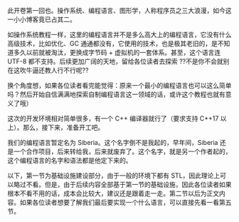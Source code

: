 此开卷第一回也。操作系统、编程语言、图形学，人称程序员之三大浪漫，如今这一小小博客竟已占其二。

如操作系统教程一样，这里的编程语言并不是多么高大上的编程语言，它没有什么高级技术，比如优化、GC 通通都没有，它使用的技术，也是极其老旧的，是不知道多久以前就被淘汰，更换成字节码 + 虚拟机的一套体系。甚至，这个语言连 UTF-8 都不支持。后续更加广阔的天地，留给各位读者去探索 ??不是你不会就别在这吹牛逼还教人行不行呢??

换个角度想，如果各位读者看完能觉得：原来一个最小的编程语言也可以这么简单吗？然后开始自信满满地探索自制编程语言这一领域的话，或许这个教程也就有意义了哦）

这次的开发环境相对简单很多，有一个 C++ 编译器就行了（要求支持 C++17 以上）。那么，接下来，准备开工吧。

我们的编程语言暂定名为 Siberia。这个名字倒不是我起的，早年间，Siberia 还是一个合作项目，后来转给我，后来就废弃了。这个名字，就是另一个作者起的，这个编程语言的名字和语法都是他定下来的。

以下，第一节为基础设施建设部分，由于一般的环境下都有 STL，因此理论上可以略过不看。但是，由于后续内容全部基于第一节的基础设施，因此各位读者如果根本不看不用的话，成本会比较大，建议还是跟着走一走。第二节以后为正文内容。如果各位读者想要了解我们最后要实现一个什么语言，可以直接先看一看第五节。